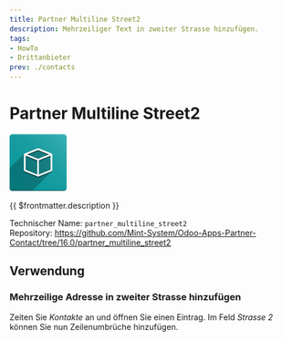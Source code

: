```yaml
---
title: Partner Multiline Street2
description: Mehrzeiliger Text in zweiter Strasse hinzufügen. 
tags:
- HowTo
- Drittanbieter
prev: ./contacts
---
```

# Partner Multiline Street2
![icon_oms_box](attachments/icon_oms_box.png)

{{ $frontmatter.description }}

Technischer Name: `partner_multiline_street2`\
Repository: <https://github.com/Mint-System/Odoo-Apps-Partner-Contact/tree/16.0/partner_multiline_street2>

## Verwendung

### Mehrzeilige Adresse in zweiter Strasse hinzufügen

Zeiten Sie *Kontakte* an und öffnen Sie einen Eintrag. Im Feld *Strasse 2* können Sie nun Zeilenumbrüche hinzufügen.

